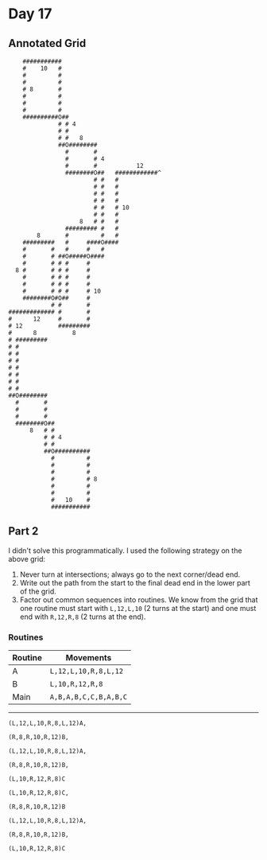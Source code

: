 # Day 17

## Annotated Grid

```
    ###########
    #    10   #
    #         #
    #         #
    # 8       #
    #         #
    #         #
    #         #
    ##########O##
              # # 4
              # #
              # #   8
              ##O########
                #       #
                #       # 4
                #       #           12
                ########O##   ############^
                        # #   #
                        # #   #
                        # #   #
                        # #   #
                        # #   # 10
                        # #   #
                    8   # #   #
                ######### #   #
        8       #         #   #
    #########   #     ####O####
    #       #   #     #   #
    #       # ##O#####O####
    #       # # #     #
  8 #       # # #     #
    #       # # #     #
    #       # # #     #
    #       # # #     # 10
    ########O#O##     #
            # #       #
############# #       #
#      12     #       #
# 12          #########
#      8          8
# #########
# #
# #
# #
# #
# #
# #
# #
##O########
  #       #
  #       #
  #       #
  ########O##
      8   # #
          # # 4
          # #
          ##O##########
            #         #
            #         #
            #         #
            #         # 8
            #         #
            #         #
            #   10    #
            ###########
```

## Part 2

I didn't solve this programmatically. I used the following strategy on the above grid:

1. Never turn at intersections; always go to the next corner/dead end.
2. Write out the path from the start to the final dead end in the lower part of the grid.
3. Factor out common sequences into routines. We know from the grid that one routine must start with `L,12,L,10` (2 turns at the start) and one must end with `R,12,R,8` (2 turns at the end).

### Routines

| Routine      | Movements             |
| -----------  | -----------           |
| A            | `L,12,L,10,R,8,L,12`  |
| B            | `L,10,R,12,R,8`       |
| Main         | `A,B,A,B,C,C,B,A,B,C` |

---

```
(L,12,L,10,R,8,L,12)A,

(R,8,R,10,R,12)B,

(L,12,L,10,R,8,L,12)A,

(R,8,R,10,R,12)B,

(L,10,R,12,R,8)C

(L,10,R,12,R,8)C,

(R,8,R,10,R,12)B

(L,12,L,10,R,8,L,12)A,

(R,8,R,10,R,12)B,

(L,10,R,12,R,8)C
```

